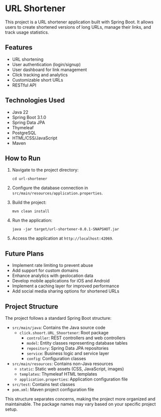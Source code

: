# URL Shortener

This project is a URL shortener application built with Spring Boot. It allows users to create shortened versions of long URLs, manage their links, and track usage statistics.

## Features

- URL shortening
- User authentication (login/signup)
- User dashboard for link management
- Click tracking and analytics
- Customizable short URLs
- RESTful API

## Technologies Used

- Java 22
- Spring Boot 3.1.0
- Spring Data JPA
- Thymeleaf
- PostgreSQL
- HTML/CSS/JavaScript
- Maven

## How to Run

1. Navigate to the project directory:
   ```
   cd url-shortener
   ```

3. Configure the database connection in `src/main/resources/application.properties`.

4. Build the project:
   ```
   mvn clean install
   ```

5. Run the application:
   ```
   java -jar target/url-shortener-0.0.1-SNAPSHOT.jar
   ```

6. Access the application at `http://localhost:42069`.

## Future Plans

- Implement rate limiting to prevent abuse
- Add support for custom domains
- Enhance analytics with geolocation data
- Develop mobile applications for iOS and Android
- Implement a caching layer for improved performance
- Add social media sharing options for shortened URLs

## Project Structure

The project follows a standard Spring Boot structure:

- `src/main/java`: Contains the Java source code
  - `click.shoort.URL_Shoortener`: Root package
    - `controller`: REST controllers and web controllers
    - `model`: Entity classes representing database tables
    - `repository`: Spring Data JPA repositories
    - `service`: Business logic and service layer
    - `config`: Configuration classes
- `src/main/resources`: Contains non-Java resources
  - `static`: Static web assets (CSS, JavaScript, images)
  - `templates`: Thymeleaf HTML templates
  - `application.properties`: Application configuration file
- `src/test`: Contains test classes
- `pom.xml`: Maven project configuration file

This structure separates concerns, making the project more organized and maintainable. The package names may vary based on your specific project setup.

